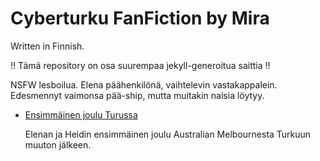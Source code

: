 # Cyberturku FanFiction by Mira

Written in Finnish.

!! Tämä repository on osa suurempaa jekyll-generoitua saittia !!

NSFW lesboilua. Elena päähenkilönä, vaihtelevin vastakappalein. Edesmennyt vaimonsa pää-ship, mutta muitakin naisia löytyy.

* [Ensimmäinen joulu Turussa](first_christmas_in_turku.md)

    Elenan ja Heidin ensimmäinen joulu Australian Melbournesta Turkuun muuton jälkeen.